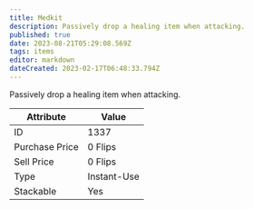 ```yaml
---
title: Medkit
description: Passively drop a healing item when attacking.
published: true
date: 2023-08-21T05:29:08.569Z
tags: items
editor: markdown
dateCreated: 2023-02-17T06:48:33.794Z
---
```


Passively drop a healing item when attacking.

|Attribute|Value|
|-|-|
|ID|1337|
|Purchase Price|0 Flips|
|Sell Price|0 Flips|
|Type|Instant-Use|
|Stackable|Yes|

